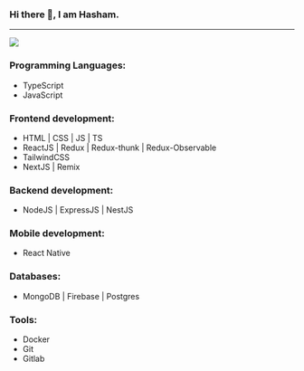 ### Hi there 👋, I am Hasham.
<hr />

<a href="https://linktr.ee/hashiinngg" target="_blank">
  <img src="https://img.shields.io/badge/connect_with_me-blue?style=for-the-badge" />
</a>

### Programming Languages:
- TypeScript
- JavaScript

### Frontend development:
- HTML | CSS | JS | TS
- ReactJS | Redux | Redux-thunk | Redux-Observable
- TailwindCSS
- NextJS | Remix

### Backend development:
- NodeJS | ExpressJS | NestJS

### Mobile development:
- React Native

### Databases:
- MongoDB | Firebase | Postgres

### Tools:
- Docker
- Git
- Gitlab
